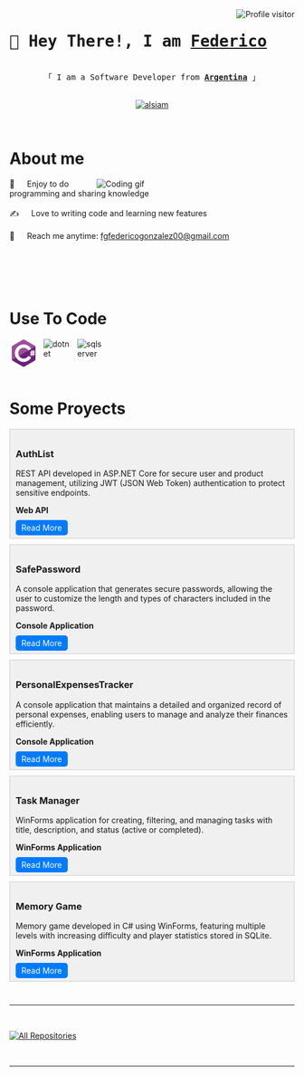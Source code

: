 



<a href="#">
  <img align="right" src="https://img.icons8.com/?size=50&id=hmjf7ms7Hb1h&format=png" alt="Profile visitor" />
</a>




<!-- Intro  -->
<h1 align="left">
        <samp>👋 Hey There!, I am
                <b><a target="_blank" href="#">Federico</a></b>
        </samp>
</h1>


<p align="center"> 
  <samp>
    <a href="#"></a>
    <br>
    「 I am a Software Developer from  <b><a target="_blank" href="#">Argentina</a></b> 」
    <br>
    <br>
  </samp>
</p>

<p align="center">
 
 <a href="https://www.linkedin.com/in/federico-gonzalez00/" target="_blank">
  <img src="https://img.shields.io/badge/LinkedIn-0077B5?style=for-the-badge&logo=linkedin&logoColor=white" alt="alsiam"/>
 </a>

</p>
<br />

<!-- About Section -->
 # About me
 
<p>
 <img align="right" width="350" src="/assets/programmer.gif" alt="Coding gif" />
  
 🙌 &emsp; Enjoy to do programming and sharing knowledge <br/><br/>
 ✍️ &emsp; Love to writing code and learning new features<br/><br/>
 📧 &emsp; Reach me anytime: fgfedericogonzalez00@gmail.com<br/><br/>


</p>

<br/>
<br/>
<br/>

# Use To Code

<div style="display: flex; align-items: center;">
    <img src="https://raw.githubusercontent.com/devicons/devicon/master/icons/csharp/csharp-original.svg" alt="csharp" width="50" height="50" style="margin-right: 10px;">
    <img src="https://encrypted-tbn0.gstatic.com/images?q=tbn:ANd9GcQ_7BUSHtcFk76HbyVo2uHja9qLaowmxyzAKw&s" alt="dotnet" width="50" height="50" style="margin-right: 10px;">
    <img src="https://www.svgrepo.com/show/303229/microsoft-sql-server-logo.svg" alt="sqlserver" width="50" height="50">
</div>






<br/>

# Some Proyects

<div style="background-color: #f0f0f0; border: 1px solid #ccc; padding: 10px; margin-bottom: 10px;">
    <h3>AuthList</h3>
    <p>REST API developed in ASP.NET Core for secure user and product management, utilizing JWT (JSON Web Token) authentication to protect sensitive endpoints.</p>
    <p><strong> Web API</strong></p>
    <a href="https://github.com/FedericoG2/AuthList" style="text-decoration: none; background-color: #007bff; color: #fff; padding: 5px 10px; border-radius: 5px;">Read More</a>
</div>

<div style="background-color: #f0f0f0; border: 1px solid #ccc; padding: 10px; margin-bottom: 10px;">
    <h3>SafePassword</h3>
    <p>A console application that generates secure passwords, allowing the user to customize the length and types of characters included in the password.</p>
    <p><strong>Console Application</strong></p>
    <a href="https://github.com/FedericoG2/SafePassword" style="text-decoration: none; background-color: #007bff; color: #fff; padding: 5px 10px; border-radius: 5px;">Read More</a>
</div>

<div style="background-color: #f0f0f0; border: 1px solid #ccc; padding: 10px; margin-bottom: 10px;">
    <h3>PersonalExpensesTracker</h3>
    <p>A console application that maintains a detailed and organized record of personal expenses, enabling users to manage and analyze their finances efficiently.</p>
    <p><strong>Console Application</strong></p>
    <a href="https://github.com/FedericoG2/PersonalExpensesTracker" style="text-decoration: none; background-color: #007bff; color: #fff; padding: 5px 10px; border-radius: 5px;">Read More</a>
</div>
<div style="background-color: #f0f0f0; border: 1px solid #ccc; padding: 10px; margin-bottom: 10px;">
    <h3>Task Manager</h3>
    <p>WinForms application for creating, filtering, and managing tasks with title, description, and status (active or completed).</p>
    <p><strong>WinForms Application</strong></p>
    <a href="https://github.com/FedericoG2/Task-Manager" style="text-decoration: none; background-color: #007bff; color: #fff; padding: 5px 10px; border-radius: 5px;">Read More</a>
</div>
<div style="background-color: #f0f0f0; border: 1px solid #ccc; padding: 10px; margin-bottom: 10px;">
    <h3>Memory Game</h3>
    <p>Memory game developed in C# using WinForms, featuring multiple levels with increasing difficulty and player statistics stored in SQLite.</p>
    <p><strong>WinForms Application</strong></p>
    <a href="https://github.com/FedericoG2/MemoryGame" style="text-decoration: none; background-color: #007bff; color: #fff; padding: 5px 10px; border-radius: 5px;">Read More</a>
</div>





<br/>
<hr/>
<br/>





<p align="left">
  <a href="https://github.com/FedericoG2?tab=repositories" target="_blank"><img alt="All Repositories" title="All Repositories" src="https://img.shields.io/badge/-All%20Repos-2962FF?style=for-the-badge&logo=koding&logoColor=white"/></a>
</p>

<br/>
<hr/>
<br/>


